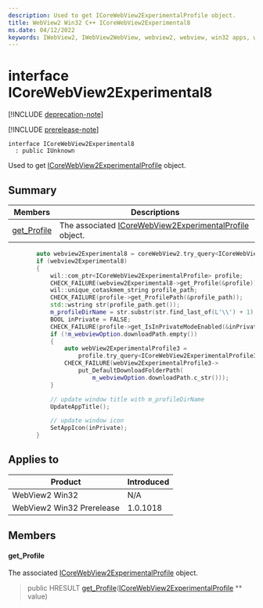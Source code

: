 ```yaml
---
description: Used to get ICoreWebView2ExperimentalProfile object.
title: WebView2 Win32 C++ ICoreWebView2Experimental8
ms.date: 04/12/2022
keywords: IWebView2, IWebView2WebView, webview2, webview, win32 apps, win32, edge, ICoreWebView2, ICoreWebView2Controller, browser control, edge html, ICoreWebView2Experimental8
---
```


# interface ICoreWebView2Experimental8

[!INCLUDE [deprecation-note](../includes/deprecation-note.md)]

[!INCLUDE [prerelease-note](../includes/prerelease-note.md)]

```
interface ICoreWebView2Experimental8
  : public IUnknown
```

Used to get [ICoreWebView2ExperimentalProfile](icorewebview2experimentalprofile.md) object.

## Summary

 Members                        | Descriptions
--------------------------------|---------------------------------------------
[get_Profile](#get_profile) | The associated [ICoreWebView2ExperimentalProfile](icorewebview2experimentalprofile.md) object.

```cpp
        auto webview2Experimental8 = coreWebView2.try_query<ICoreWebView2Experimental8>();
        if (webview2Experimental8)
        {
            wil::com_ptr<ICoreWebView2ExperimentalProfile> profile;
            CHECK_FAILURE(webview2Experimental8->get_Profile(&profile));
            wil::unique_cotaskmem_string profile_path;
            CHECK_FAILURE(profile->get_ProfilePath(&profile_path));
            std::wstring str(profile_path.get());
            m_profileDirName = str.substr(str.find_last_of(L'\\') + 1);
            BOOL inPrivate = FALSE;
            CHECK_FAILURE(profile->get_IsInPrivateModeEnabled(&inPrivate));
            if (!m_webviewOption.downloadPath.empty())
            {
                auto webView2ExperimentalProfile3 =
                    profile.try_query<ICoreWebView2ExperimentalProfile3>();
                CHECK_FAILURE(webView2ExperimentalProfile3->
                    put_DefaultDownloadFolderPath(
                        m_webviewOption.downloadPath.c_str()));
            }

            // update window title with m_profileDirName
            UpdateAppTitle();

            // update window icon
            SetAppIcon(inPrivate);
        }
```

## Applies to

Product                         | Introduced
--------------------------------|---------------------------------------------
WebView2 Win32            |    N/A
WebView2 Win32 Prerelease |    1.0.1018

## Members

#### get_Profile

The associated [ICoreWebView2ExperimentalProfile](icorewebview2experimentalprofile.md) object.

> public HRESULT [get_Profile](#get_profile)([ICoreWebView2ExperimentalProfile](icorewebview2experimentalprofile.md) ** value)

